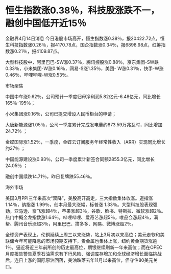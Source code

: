 # 恒生指数涨0.38％，科技股涨跌不一，融创中国低开近15％

金融界4月14日消息
今日港股市场高开，恒生指数涨0.38％，报20422.72点，恒生科技指数涨0.26％，报4170.78点，国企指数涨0.34％，报6898.98点，红筹指数涨0.21％，报4109.87点。

大型科技股中，阿里巴巴-SW涨0.37％，腾讯控股涨0.88％，京东集团-SW跌0.33％，小米集团-W涨0.16％，网易-S涨1.35％，美团-
W涨0.31％，快手-W涨0.46％，哔哩哔哩-W涨0.53％。

市场聚焦

中国中车涨0.62％，公司预计一季度归母净利润5.82亿元-6.48亿元，同比增长165％-195％；

小米集团涨0.16％，公司已提交增设人民币柜台的申请；

大唐新能源涨1.05％，公司一季度累计完成发电量约873.59万兆瓦时，同比增加24.72％ ；

金蝶国际涨1.52％，一季度，金蝶云订阅服务年经常性收入（ARR）实现同比增长约37％ ；

中国能源建设涨0.93％，公司一季度累计新签合同额2855.3亿元，同比增长24.05％ ；

融创中国续跌14.71％，昨日复牌跌55.46％。

海外市场

美国3月PPI三年来首次“双降”，美股高开高走，三大指数集体收涨。道指涨1.14％，纳指涨 1.99％，创本月最大涨幅，标普涨
1.33％。大型科技股表现强劲，亚马逊、奈飞涨超4％，苹果涨超3％，谷歌、脸书、特斯拉、微软涨超2％。热门中概金龙指数涨1.64％。哔哩哔哩、爱奇艺涨超5％，唯品会涨超4％，满帮、腾讯音乐涨超3％，阿里巴巴、拼多多、网易、微博涨超2％。

全球资产表现上，伦铜延续上周三以来涨势，站上3月初以来高位；美元走软和美联储今年可能降息的市场预期支持下，贵金属也集体上涨，纽约黄金期货涨逾1％，逼近将近三年前所创的历史最高位，期银继续刷新一年来高位；而在OPEC月度报告警告夏季石油需求有下行风险、强调库存增加和全球经济增长面临挑战后，连日上涨的国际原油回落，美油跌落去年11月以来高位，但守住80美元关口。


